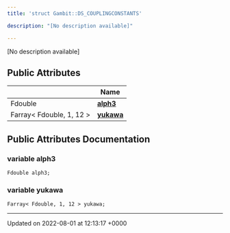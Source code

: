 ```yaml
---
title: 'struct Gambit::DS_COUPLINGCONSTANTS'

description: "[No description available]"

---
```









[No description available]

## Public Attributes

|                | Name           |
| -------------- | -------------- |
| Fdouble | **[alph3](/documentation/code/classes/structgambit_1_1ds__couplingconstants/#variable-alph3)**  |
| Farray< Fdouble, 1, 12 > | **[yukawa](/documentation/code/classes/structgambit_1_1ds__couplingconstants/#variable-yukawa)**  |

## Public Attributes Documentation

### variable alph3

```
Fdouble alph3;
```


### variable yukawa

```
Farray< Fdouble, 1, 12 > yukawa;
```


-------------------------------

Updated on 2022-08-01 at 12:13:17 +0000